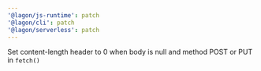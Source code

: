 ```yaml
---
'@lagon/js-runtime': patch
'@lagon/cli': patch
'@lagon/serverless': patch
---
```


Set content-length header to 0 when body is null and method POST or PUT in `fetch()`
